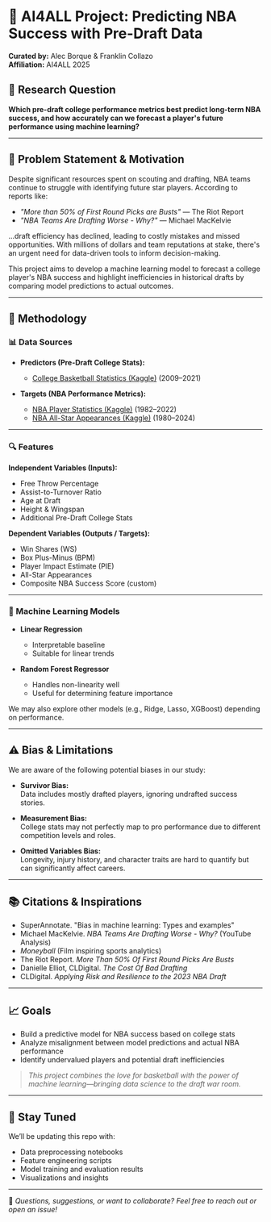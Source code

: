 # 🏀 AI4ALL Project: Predicting NBA Success with Pre-Draft Data

**Curated by:** Alec Borque & Franklin Collazo  
**Affiliation:** AI4ALL 2025

## 📌 Research Question

**Which pre-draft college performance metrics best predict long-term NBA success, and how accurately can we forecast a player's future performance using machine learning?**

---

## 🎯 Problem Statement & Motivation

Despite significant resources spent on scouting and drafting, NBA teams continue to struggle with identifying future star players. According to reports like:

- _"More than 50% of First Round Picks are Busts"_ — The Riot Report  
- _"NBA Teams Are Drafting Worse - Why?"_ — Michael MacKelvie

…draft efficiency has declined, leading to costly mistakes and missed opportunities. With millions of dollars and team reputations at stake, there's an urgent need for data-driven tools to inform decision-making.

This project aims to develop a machine learning model to forecast a college player's NBA success and highlight inefficiencies in historical drafts by comparing model predictions to actual outcomes.

---

## 🧪 Methodology

### 📊 Data Sources

- **Predictors (Pre-Draft College Stats):**  
  - [College Basketball Statistics (Kaggle)](https://www.kaggle.com/datasets/adityak2003/college-basketball-players-20092021?select=CollegeBasketballPlayers2009-2021.csv) (2009–2021)

- **Targets (NBA Performance Metrics):**  
  - [NBA Player Statistics (Kaggle)](https://www.kaggle.com/datasets](https://www.kaggle.com/code/robertsunderhaft/predicting-the-nba-mvp/input)) (1982–2022)  
  - [NBA All-Star Appearances (Kaggle)](https://www.kaggle.com/datasets/rodneycarroll78/nba-stats-1980-2024?select=All-Star+Selections.csv) (1980–2024)

---

### 🔍 Features

**Independent Variables (Inputs):**

- Free Throw Percentage  
- Assist-to-Turnover Ratio  
- Age at Draft  
- Height & Wingspan  
- Additional Pre-Draft College Stats

**Dependent Variables (Outputs / Targets):**

- Win Shares (WS)  
- Box Plus-Minus (BPM)  
- Player Impact Estimate (PIE)  
- All-Star Appearances  
- Composite NBA Success Score (custom)

---

### 🤖 Machine Learning Models

- **Linear Regression**  
  - Interpretable baseline  
  - Suitable for linear trends  

- **Random Forest Regressor**  
  - Handles non-linearity well  
  - Useful for determining feature importance  

We may also explore other models (e.g., Ridge, Lasso, XGBoost) depending on performance.

---

## ⚠️ Bias & Limitations

We are aware of the following potential biases in our study:

- **Survivor Bias:**  
  Data includes mostly drafted players, ignoring undrafted success stories.
  
- **Measurement Bias:**  
  College stats may not perfectly map to pro performance due to different competition levels and roles.
  
- **Omitted Variables Bias:**  
  Longevity, injury history, and character traits are hard to quantify but can significantly affect careers.

---

## 📚 Citations & Inspirations

- SuperAnnotate. "Bias in machine learning: Types and examples"
- Michael MacKelvie. *NBA Teams Are Drafting Worse - Why?* (YouTube Analysis)
- *Moneyball* (Film inspiring sports analytics)
- The Riot Report. *More Than 50% Of First Round Picks Are Busts*
- Danielle Elliot, CLDigital. *The Cost Of Bad Drafting*
- CLDigital. *Applying Risk and Resilience to the 2023 NBA Draft*

---

## 📈 Goals

- Build a predictive model for NBA success based on college stats  
- Analyze misalignment between model predictions and actual NBA performance 
- Identify undervalued players and potential draft inefficiencies  

> *This project combines the love for basketball with the power of machine learning—bringing data science to the draft war room.*

---

## 🚀 Stay Tuned

We’ll be updating this repo with:

- Data preprocessing notebooks  
- Feature engineering scripts  
- Model training and evaluation results  
- Visualizations and insights  

---

🧠 _Questions, suggestions, or want to collaborate? Feel free to reach out or open an issue!_
